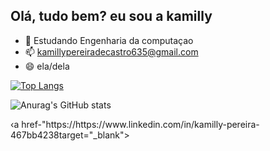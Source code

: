 ## Olá, tudo bem? eu sou a kamilly

- 🌱 Estudando Engenharia da computaçao
- 📫 kamillypereiradecastro635@gmail.com
- 😄 ela/dela

[![Top Langs](https://github-readme-stats.vercel.app/api/top-langs/?username=anuraghazra&layout=donut)](https://github.com/anuraghazra/github-readme-stats)

![Anurag's GitHub stats](https://github-readme-stats.vercel.app/api?username=anuraghazra&show=reviews,discussions_started,discussions_answered,prs_merged,prs_merged_percentage) 

</div>
‹a href-"https://https://www.linkedin.com/in/kamilly-pereira-467bb4238target="_blank"><img src-"https://img.shields.1o/badge/-LinkedIn-X23007785?style-for-the-
badgeßlogo-linkedin&logoColor-white™ target="_blank*></a> |
</div>

